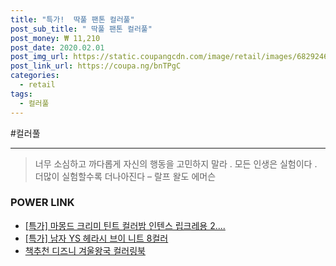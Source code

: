 ```yaml
--- 
title: "특가!  딱풀 팬톤 컬러풀" 
post_sub_title: " 딱풀 팬톤 컬러풀" 
post_money: ₩ 11,210 
post_date: 2020.02.01 
post_img_url: https://static.coupangcdn.com/image/retail/images/682924620023926-15a55c18-ae61-4e3e-bc85-7b56ca3e46f1.jpg 
post_link_url: https://coupa.ng/bnTPgC 
categories: 
  - retail 
tags: 
  - 컬러풀 
--- 
```

  #컬러풀 
<hr> 

> 너무 소심하고 까다롭게 자신의 행동을 고민하지 말라 . 모든 인생은 실험이다 . 더많이 실험할수록 더나아진다  – 랄프 왈도 에머슨 


### POWER LINK

* <a href="https://blog.naver.com/sakai111/221785891089" target="_blank">[특가] 마몽드 크리미 틴트 컬러밤 인텐스 립크레용 2....</a>
* <a href="https://blog.naver.com/an0733/221786308642" target="_blank">[특가] 남자 YS 헤라시 브이 니트 8컬러</a>
* <a href="https://blog.naver.com/fasyy4321/221785848953" target="_blank">책추천 디즈니 겨울왕국 컬러링북</a>
